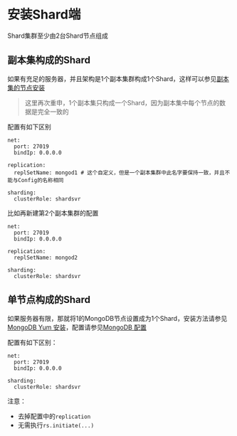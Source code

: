 # 安装Shard端

Shard集群至少由2台Shard节点组成

## 副本集构成的Shard

如果有充足的服务器，并且架构是1个副本集群构成1个Shard，这样可以参见[副本集的节点安装](/chapter-cluster/分布式数据库/mongodb/replication/an-zhuang-jie-dian.md)

> 这里再次重申，1个副本集只构成一个Shard，因为副本集中每个节点的数据是完全一致的

配置有如下区别

```
net:
  port: 27019
  bindIp: 0.0.0.0
  
replication:
  replSetName: mongod1 # 这个自定义，但是一个副本集群中此名字要保持一致，并且不能与Config的名称相同

sharding:
  clusterRole: shardsvr
```

比如再新建第2个副本集群的配置

```
net:
  port: 27019
  bindIp: 0.0.0.0
  
replication:
  replSetName: mongod2

sharding:
  clusterRole: shardsvr
```

## 单节点构成的Shard

如果服务器有限，那就将1的MongoDB节点设置成为1个Shard，安装方法请参见[MongoDB Yum 安装](/chapter-setup/chapter-mongodb/an-zhuang/yum-an-zhuang.md)，配置请参见[MongoDB 配置](/chapter-setup/chapter-mongodb/pei-zhi.md)



配置有如下区别：
```
net:
  port: 27019
  bindIp: 0.0.0.0

sharding:
  clusterRole: shardsvr
```

注意：
- 去掉配置中的`replication`
- 无需执行`rs.initiate(...)`

